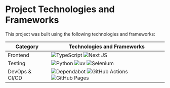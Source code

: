 # Project Technologies and Frameworks

This project was built using the following technologies and frameworks:

| Category       | Technologies and Frameworks                                                                                                                                                                                                                                                                                                                                                 |
| -------------- | --------------------------------------------------------------------------------------------------------------------------------------------------------------------------------------------------------------------------------------------------------------------------------------------------------------------------------------------------------------------------- |
| Frontend       | ![TypeScript](https://img.shields.io/badge/typescript-%23007ACC.svg?style=for-the-badge&logo=typescript&logoColor=white) ![Next JS](https://img.shields.io/badge/Next-black?style=for-the-badge&logo=next.js&logoColor=white)                                                                                                                                               |
| Testing        | ![Python](https://img.shields.io/badge/python-3670A0?style=for-the-badge&logo=python&logoColor=ffdd54) ![uv](https://img.shields.io/badge/uv-purple?style=for-the-badge&logo=python&logoColor=ffdd54) ![Selenium](https://img.shields.io/badge/-selenium-%43B02A?style=for-the-badge&logo=selenium&logoColor=white)                                                         |
| DevOps & CI/CD | ![Dependabot](https://img.shields.io/badge/dependabot-025E8C?style=for-the-badge&logo=dependabot&logoColor=white) ![GitHub Actions](https://img.shields.io/badge/github%20actions-%232671E5.svg?style=for-the-badge&logo=githubactions&logoColor=white) ![GitHub Pages](https://img.shields.io/badge/github%20pages-121013?style=for-the-badge&logo=github&logoColor=white) |
